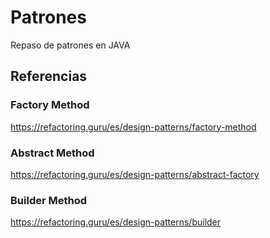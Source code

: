 # Patrones
Repaso de patrones en JAVA

## Referencias
### Factory Method
https://refactoring.guru/es/design-patterns/factory-method

### Abstract Method
https://refactoring.guru/es/design-patterns/abstract-factory

### Builder Method
https://refactoring.guru/es/design-patterns/builder

